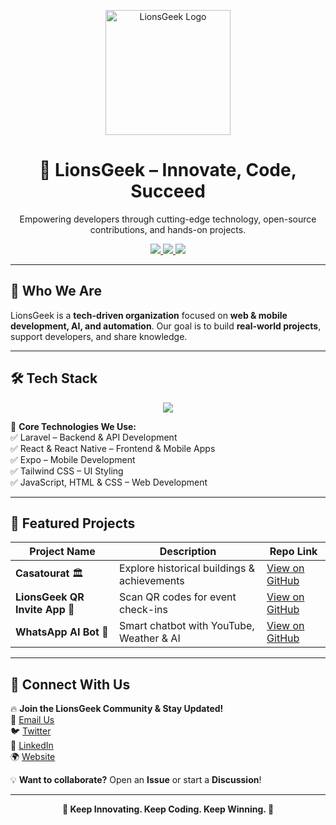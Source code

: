 <!-- Organization Logo -->
<p align="center">
  <img src="https://avatars.githubusercontent.com/u/203420458?s=200&v=4" alt="LionsGeek Logo" width="200"/>
</p>

<!-- Tagline -->
<h1 align="center">🦁 LionsGeek – Innovate, Code, Succeed</h1>

<p align="center">
  Empowering developers through cutting-edge technology, open-source contributions, and hands-on projects.
</p>

<p align="center">
  <a href="https://github.com/forkanimahdi">
    <img src="https://img.shields.io/github/followers/forkanimahdi?label=Follow%20Us&style=social" />
  </a>
  <a href="https://github.com/forkanimahdi/lionsgeek-management">
    <img src="https://img.shields.io/github/stars/forkanimahdi/lionsgeek-management?style=social" />
  </a>
  <a href="https://github.com/forkanimahdi/lionsgeek-management/blob/main/LICENSE">
    <img src="https://img.shields.io/github/license/forkanimahdi/lionsgeek-management" />
  </a>
</p>

---

## 🚀 Who We Are  
LionsGeek is a **tech-driven organization** focused on **web & mobile development, AI, and automation**. Our goal is to build **real-world projects**, support developers, and share knowledge.  

---

## 🛠️ Tech Stack  

<p align="center">
  <img src="https://skillicons.dev/icons?i=laravel,react,reactnative,tailwind,expo,html,css,javascript" />
</p>

🚀 **Core Technologies We Use:**  
✅ Laravel – Backend & API Development  
✅ React & React Native – Frontend & Mobile Apps  
✅ Expo – Mobile Development  
✅ Tailwind CSS – UI Styling  
✅ JavaScript, HTML & CSS – Web Development  

---

## 📌 Featured Projects  

| Project Name | Description | Repo Link |
|-------------|------------|----------|
| **Casatourat** 🏛️ | Explore historical buildings & achievements | [View on GitHub](https://github.com/forkanimahdi/casatourat) |
| **LionsGeek QR Invite App** 📩 | Scan QR codes for event check-ins | [View on GitHub](https://github.com/forkanimahdi/qr-invite) |
| **WhatsApp AI Bot** 🤖 | Smart chatbot with YouTube, Weather & AI | [View on GitHub](https://github.com/forkanimahdi/whatsapp-bot) |

---

## 📣 Connect With Us  

🔥 **Join the LionsGeek Community & Stay Updated!**  
📧 [Email Us](mailto:contact@lionsgeek.com)  
🐦 [Twitter](https://twitter.com/lionsgeek)  
🔗 [LinkedIn](https://linkedin.com/company/lionsgeek)  
🌍 [Website](https://lionsgeek.com)  

💡 **Want to collaborate?** Open an **Issue** or start a **Discussion**!  

---

<p align="center">
  <strong>🚀 Keep Innovating. Keep Coding. Keep Winning. 🦁</strong>
</p>

